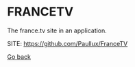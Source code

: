 # FRANCETV
 
 The france.tv site in an application.
 
 SITE: https://github.com/Paullux/FranceTV

 [Go back](https://portable-linux-apps.github.io/apps.html)
